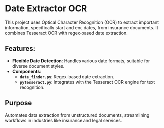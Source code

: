 # Date Extractor OCR

This project uses Optical Character Recognition (OCR) to extract important information, specifically start and end dates, from insurance documents. It combines Tesseract OCR with regex-based date extraction.

## Features:
- **Flexible Date Detection**: Handles various date formats, suitable for diverse document styles.
- **Components**:
  - **`date_finder.py`**: Regex-based date extraction.
  - **`pytesseract.py`**: Integrates with the Tesseract OCR engine for text recognition.

## Purpose
Automates data extraction from unstructured documents, streamlining workflows in industries like insurance and legal services.
